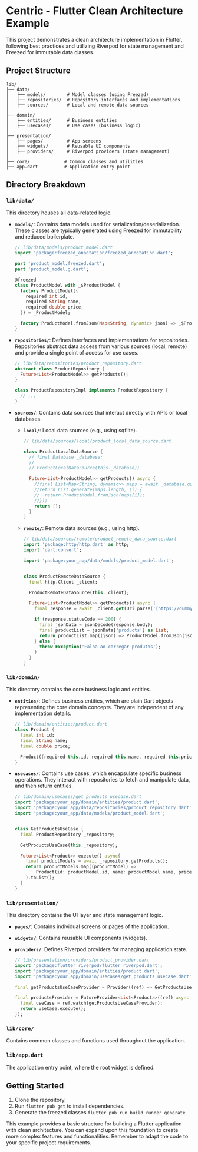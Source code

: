 # Centric - Flutter Clean Architecture Example

This project demonstrates a clean architecture implementation in Flutter, following best practices
and utilizing Riverpod for state management and Freezed for immutable data classes.

## Project Structure
```
lib/
├── data/
│   ├── models/        # Model classes (using Freezed)
│   ├── repositories/  # Repository interfaces and implementations
│   ├── sources/       # Local and remote data sources
│
├── domain/
│   ├── entities/      # Business entities
│   ├── usecases/      # Use cases (business logic)
│
├── presentation/
│   ├── pages/         # App screens
│   ├── widgets/       # Reusable UI components
│   ├── providers/     # Riverpod providers (state management)
│
├── core/             # Common classes and utilities
├── app.dart          # Application entry point
```

## Directory Breakdown

### `lib/data/`

This directory houses all data-related logic.

* **`models/`**: Contains data models used for serialization/deserialization. These classes are
  typically generated using Freezed for immutability and reduced boilerplate.

  ```dart
  // lib/data/models/product_model.dart
  import 'package:freezed_annotation/freezed_annotation.dart';

  part 'product_model.freezed.dart';
  part 'product_model.g.dart';

  @freezed
  class ProductModel with _$ProductModel {
    factory ProductModel({
      required int id,
      required String name,
      required double price,
    }) = _ProductModel;

    factory ProductModel.fromJson(Map<String, dynamic> json) => _$ProductModelFromJson(json);
  }
  ```

* **`repositories/`**: Defines interfaces and implementations for repositories. Repositories
  abstract data access from various sources (local, remote) and provide a single point of access for
  use cases.

  ```dart
  // lib/data/repositories/product_repository.dart
  abstract class ProductRepository {
    Future<List<ProductModel>> getProducts();
  }

  class ProductRepositoryImpl implements ProductRepository {
    // ...
  }
  ```

* **`sources/`**: Contains data sources that interact directly with APIs or local databases.

    * **`local/`**: Local data sources (e.g., using sqflite).
      ```dart
      // lib/data/sources/local/product_local_data_source.dart

      class ProductLocalDataSource {
        // final Database _database;
        //
        // ProductLocalDataSource(this._database);

        Future<List<ProductModel>> getProducts() async {
          //final List<Map<String, dynamic>> maps = await _database.query('products');
          //return List.generate(maps.length, (i) {
          //  return ProductModel.fromJson(maps[i]);
          //});
          return [];
        }
      }
      ```
    * **`remote/`**: Remote data sources (e.g., using http).
      ```dart
      // lib/data/sources/remote/product_remote_data_source.dart
      import 'package:http/http.dart' as http;
      import 'dart:convert';

      import 'package:your_app/data/models/product_model.dart';


      class ProductRemoteDataSource {
        final http.Client _client;

        ProductRemoteDataSource(this._client);

        Future<List<ProductModel>> getProducts() async {
          final response = await _client.get(Uri.parse('[https://dummyjson.com/products](https://dummyjson.com/products)'));

          if (response.statusCode == 200) {
            final jsonData = jsonDecode(response.body);
            final productList = jsonData['products'] as List;
            return productList.map((json) => ProductModel.fromJson(json)).toList();
          } else {
            throw Exception('Falha ao carregar produtos');
          }
        }
      }
      ```

### `lib/domain/`

This directory contains the core business logic and entities.

* **`entities/`**: Defines business entities, which are plain Dart objects representing the core
  domain concepts. They are independent of any implementation details.

  ```dart
  // lib/domain/entities/product.dart
  class Product {
    final int id;
    final String name;
    final double price;

    Product({required this.id, required this.name, required this.price});
  }
  ```

* **`usecases/`**: Contains use cases, which encapsulate specific business operations. They interact
  with repositories to fetch and manipulate data, and then return entities.

  ```dart
  // lib/domain/usecases/get_products_usecase.dart
  import 'package:your_app/domain/entities/product.dart';
  import 'package:your_app/data/repositories/product_repository.dart';
  import 'package:your_app/data/models/product_model.dart';


  class GetProductsUseCase {
    final ProductRepository _repository;

    GetProductsUseCase(this._repository);

    Future<List<Product>> execute() async{
      final productModels = await _repository.getProducts();
      return productModels.map((productModel) =>
          Product(id: productModel.id, name: productModel.name, price: productModel.price)
      ).toList();
    }
  }
  ```

### `lib/presentation/`

This directory contains the UI layer and state management logic.

* **`pages/`**: Contains individual screens or pages of the application.

* **`widgets/`**: Contains reusable UI components (widgets).

* **`providers/`**: Defines Riverpod providers for managing application state.

  ```dart
  // lib/presentation/providers/product_provider.dart
  import 'package:flutter_riverpod/flutter_riverpod.dart';
  import 'package:your_app/domain/entities/product.dart';
  import 'package:your_app/domain/usecases/get_products_usecase.dart';

  final getProductsUseCaseProvider = Provider((ref) => GetProductsUseCase(ref.watch(productRepositoryProvider)));

  final productsProvider = FutureProvider<List<Product>>((ref) async {
    final useCase = ref.watch(getProductsUseCaseProvider);
    return useCase.execute();
  });
  ```

### `lib/core/`

Contains common classes and functions used throughout the application.

### `lib/app.dart`

The application entry point, where the root widget is defined.

## Getting Started

1. Clone the repository.
2. Run `flutter pub get` to install dependencies.
3. Generate the freezed classes `flutter pub run build_runner generate`

This example provides a basic structure for building a Flutter application with clean architecture.
You can expand upon this foundation to create more complex features and functionalities. Remember to
adapt the code to your specific project requirements.

